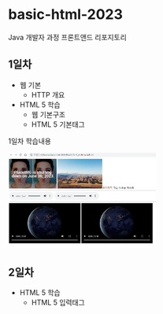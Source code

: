 # basic-html-2023
Java 개발자 과정 프론트앤드 리포지토리

## 1일차
- 웹 기본
    - HTTP 개요
- HTML 5 학습
    - 웹 기본구조
    - HTML 5 기본태그

1일차 학습내용
<!--![멀티미디어](https://raw.githubusercontent.com/NawhesJoo/basic-html-2023/main/Image/Day01.png) 이렇게 하면 사이즈 조절 불가-->
<img src="https://github.com/NawhesJoo/basic-html-2023/blob/main/Image/%EC%A0%9C%EB%AA%A9%20%EC%97%86%EC%9D%8C.png" width="300">

## 2일차
- HTML 5 학습
    - HTML 5 입력태그

